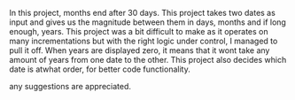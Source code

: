 In this project, months end after 30 days.
This project takes two dates as input and gives us the magnitude between them in days, months and if long enough, years. This project was a bit difficult to make as it operates on many incrementations but with the right logic under control, I managed to pull it off.
When years are displayed zero, it means that it wont take any amount of years from one date to the other.
This project also decides which date is atwhat order, for better code functionality.

any suggestions are appreciated.